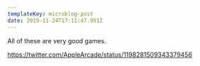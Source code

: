 ```yaml
---
templateKey: microblog-post
date: 2019-11-24T17:11:47.951Z
---
```


All of these are very good games.

https://twitter.com/AppleArcade/status/1198281509343379456

